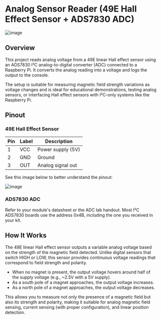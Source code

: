 # Analog Sensor Reader (49E Hall Effect Sensor + ADS7830 ADC)

![image](https://github.com/user-attachments/assets/392debb1-253a-48f6-a2e7-f722c3ead351)

## Overview

This project reads analog voltage from a 49E linear Hall effect sensor using an ADS7830 I²C analog-to-digital converter (ADC) connected to a Raspberry Pi. It converts the analog reading into a voltage and logs the output to the console.

The setup is suitable for measuring magnetic field strength variations as voltage changes and is ideal for educational demonstrations, testing analog sensors, or interfacing Hall effect sensors with I²C-only systems like the Raspberry Pi.

## Pinout

### 49E Hall Effect Sensor

| Pin | Label | Description        |
|-----|-------|--------------------|
| 1   | VCC   | Power supply (5V)  |
| 2   | GND   | Ground             |
| 3   | OUT   | Analog signal out  |

See this image below to better understand the pinout:

![image](https://github.com/user-attachments/assets/e7d05e30-0e40-4d89-afd6-e644100e6063)

### ADS7830 ADC

Refer to your module's datasheet or the ADC lab handout. Most I²C ADS7830 boards use the address 0x4B, including the one you received in your kit.

## How It Works

The 49E linear Hall effect sensor outputs a variable analog voltage based on the strength of the magnetic field detected. Unlike digital sensors that switch HIGH or LOW, this sensor provides continuous voltage readings that correspond to field strength and polarity.

- When no magnet is present, the output voltage hovers around half of the supply voltage (e.g., ~2.5V with a 5V supply).
- As a south pole of a magnet approaches, the output voltage increases.
- As a north pole of a magnet approaches, the output voltage decreases.

This allows you to measure not only the presence of a magnetic field but also its strength and polarity, making it suitable for analog magnetic field sensing, current sensing (with proper configuration), and linear position detection.
